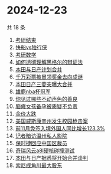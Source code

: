 # 2024-12-23

共 18 条

<!-- BEGIN ZHIHUSEARCH -->
<!-- 最后更新时间 Mon Dec 23 2024 14:30:56 GMT+0800 (China Standard Time) -->
1. [考研结束](https://www.zhihu.com/search?q=考研结束)
1. [快船vs独行侠](https://www.zhihu.com/search?q=快船vs独行侠)
1. [考研数学](https://www.zhihu.com/search?q=考研数学)
1. [如何透彻理解黑格尔的辩证法](https://www.zhihu.com/search?q=如何透彻理解黑格尔的辩证法)
1. [本田与日产计划合并](https://www.zhihu.com/search?q=本田与日产计划合并)
1. [千万彩票被冒领奖金去向成谜](https://www.zhihu.com/search?q=千万彩票被冒领奖金去向成谜)
1. [本田日产三菱突曝大合并](https://www.zhihu.com/search?q=本田日产三菱突曝大合并)
1. [雄鹿nba杯冠军](https://www.zhihu.com/search?q=雄鹿nba杯冠军)
1. [你见过哪些不动声色的善良](https://www.zhihu.com/search?q=你见过哪些不动声色的善良)
1. [脑瘫女孩备孕被质疑不负责](https://www.zhihu.com/search?q=脑瘫女孩备孕被质疑不负责)
1. [金价大跌](https://www.zhihu.com/search?q=金价大跌)
1. [美国威斯康辛州发生校园枪击案](https://www.zhihu.com/search?q=美国威斯康辛州发生校园枪击案)
1. [前11月免签入境外国人同比增长123.3%](https://www.zhihu.com/search?q=前11月免签入境外国人同比增长123.3%)
1. [记者暗访温州私人影院](https://www.zhihu.com/search?q=记者暗访温州私人影院)
1. [保时捷回应中国区裁员](https://www.zhihu.com/search?q=保时捷回应中国区裁员)
1. [奇瑞风云a8l硬核碰撞测试](https://www.zhihu.com/search?q=奇瑞风云a8l硬核碰撞测试)
1. [本田与日产据悉将开始合并谈判](https://www.zhihu.com/search?q=本田与日产据悉将开始合并谈判)
1. [索尼成角川最大股东](https://www.zhihu.com/search?q=索尼成角川最大股东)
<!-- END ZHIHUSEARCH -->
